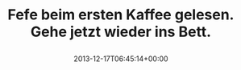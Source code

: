 ---
retweeted: false
source: <a href="http://twitter.com" rel="nofollow">Twitter Web Client</a>
entities:
  hashtags: []
  symbols: []
  user_mentions: []
  urls: []
display_text_range:
- '0'
- '60'
favorite_count: '1'
id_str: '412835864947859457'
truncated: false
retweet_count: '0'
id: '412835864947859457'
created_at: Tue Dec 17 06:45:14 +0000 2013
favorited: false
full_text: |-
  Fefe beim ersten Kaffee gelesen.
  Gehe jetzt wieder ins Bett.
lang: de
tags:
- pesos/twitter
date: '2013-12-17T06:45:14+00:00'
src: https://twitter.com/bascht/status/412835864947859457
original_url: https://twitter.com/bascht/status/412835864947859457
type: twitter_tweet
text: |-
  Fefe beim ersten Kaffee gelesen.
  Gehe jetzt wieder ins Bett.
title: |
  Fefe beim ersten Kaffee gelesen.
  Gehe jetzt wieder ins Bett.

---